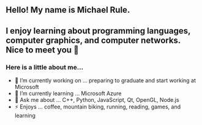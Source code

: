 ## Hello! My name is Michael Rule.

## I enjoy learning about programming languages, computer graphics, and computer networks. Nice to meet you 👋

### Here is a little about me...

- 🔭 I’m currently working on ... preparing to graduate and start working at Microsoft
- 🌱 I’m currently learning ... Microsoft Azure
- 💬 Ask me about ... C++, Python, JavaScript, Qt, OpenGL, Node.js
- ⚡ Enjoys ... coffee, mountain biking, running, reading, games, and learning

<!--
**Michael-R-R/Michael-R-R** is a ✨ _special_ ✨ repository because its `README.md` (this file) appears on your GitHub profile.

Here are some ideas to get you started:

- 🔭 I’m currently working on ...
- 🌱 I’m currently learning ...
- 👯 I’m looking to collaborate on ...
- 🤔 I’m looking for help with ...
- 💬 Ask me about ...
- 📫 How to reach me: ...
- 😄 Pronouns: ...
- ⚡ Fun fact: ...
-->
